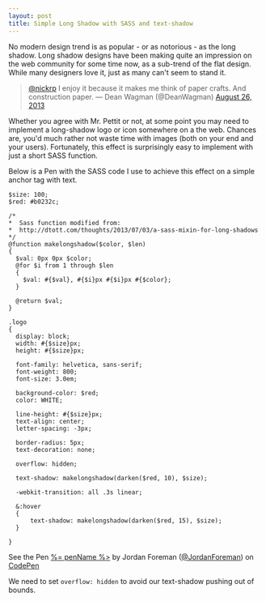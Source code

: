 ```yaml
---
layout: post
title: Simple Long Shadow with SASS and text-shadow
---
```


No modern design trend is as popular - or as notorious - as the long shadow. Long shadow designs have been making quite an impression on the web community for some time now, as a sub-trend of the flat design. While many designers love it, just as many can't seem to stand it.

> [@nickrp](https://twitter.com/nickrp) I enjoy it because it makes me think of paper crafts. And construction paper.
> &mdash; Dean Wagman (@DeanWagman) [August 26, 2013](https://twitter.com/DeanWagman/statuses/372122281314488321)
<script async src="//platform.twitter.com/widgets.js" charset="utf-8"></script>

Whether you agree with Mr. Pettit or not, at some point you may need to implement a long-shadow logo or icon somewhere on a the web. Chances are, you'd much rather not waste time with images (both on your end and your users). Fortunately, this effect is surprisingly easy to implement with just a short SASS function.

Below is a Pen with the SASS code I use to achieve this effect on a simple anchor tag with text.

<div data-height="403" data-theme-id="0" data-slug-hash="jmqIc" data-user="JordanForeman" data-default-tab="css" class='codepen'>

    $size: 100;
    $red: #b0232c;

    /*
    *  Sass function modified from: 
    *  http://dtott.com/thoughts/2013/07/03/a-sass-mixin-for-long-shadows
    */
    @function makelongshadow($color, $len) 
    {
      $val: 0px 0px $color;
      @for $i from 1 through $len 
      {
        $val: #{$val}, #{$i}px #{$i}px #{$color};
      }

      @return $val;
    }

    .logo
    {
      display: block;
      width: #{$size}px;
      height: #{$size}px;

      font-family: helvetica, sans-serif;
      font-weight: 800;
      font-size: 3.0em;

      background-color: $red;
      color: WHITE;

      line-height: #{$size}px;
      text-align: center;
      letter-spacing: -3px;

      border-radius: 5px;
      text-decoration: none;

      overflow: hidden;

      text-shadow: makelongshadow(darken($red, 10), $size);

      -webkit-transition: all .3s linear;

      &:hover
      {
          text-shadow: makelongshadow(darken($red, 15), $size);
      }

    }

See the Pen [%= penName %>](http://codepen.io/JordanForeman/pen/jmqIc) by Jordan Foreman ([@JordanForeman](http://codepen.io/JordanForeman)) on [CodePen](http://codepen.io)

</div><script async src="http://codepen.io/assets/embed/ei.js"></script>

We need to set `overflow: hidden` to avoid our text-shadow pushing out of bounds.